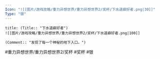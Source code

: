 ```yaml
---
Icon: "![[图片/游戏攻略/重力异想世界/重力异想世界2/奖杯/下水道癖好者.png|30]]"
Type: "银"
---
```

```ad-common-silver-trophy
title: (Title:: "下水道癖好者")
![[图片/游戏攻略/重力异想世界/重力异想世界2/奖杯/下水道癖好者.png|100]]

(Comment:: "发现了每一个神秘的地下入口。")
```

#重力异想世界/重力异想世界2/奖杯 #奖杯 #银
